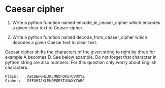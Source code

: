 # Caesar cipher


1. Write a python function named encode_in_ceaser_cipher which encodes a given clear text to Ceaser cipher.


2. Write a python function named decode_from_ceaser_cipher which decodes a given Caesar  text to clear text.



[Caesar cipher](https://en.wikipedia.org/wiki/Caesar_cipher) shifts the characters of the given string to right by three for example A becomes D.
See below example.
Do not forget that character in python string are also numbers.
For this question only worry about English characters.



	Plain:    ABCDEFGHIJKLMNOPQRSTUVWXYZ
	Cipher:   DEFGHIJKLMNOPQRSTUVWXYZABC
